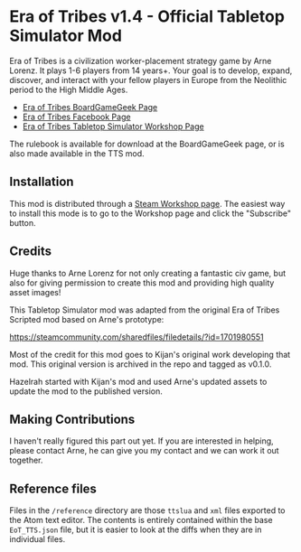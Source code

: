 Era of Tribes v1.4 - Official Tabletop Simulator Mod
======================================================

Era of Tribes is a civilization worker-placement strategy game by Arne Lorenz.
It plays 1-6 players from 14 years+. Your goal is to develop, expand, discover,
and interact with your fellow players in Europe from the Neolithic period to
the High Middle Ages.

* [Era of Tribes BoardGameGeek Page][1]
* [Era of Tribes Facebook Page][2]
* [Era of Tribes Tabletop Simulator Workshop Page][3]

The rulebook is available for download at the BoardGameGeek page, or is also
made available in the TTS mod.

Installation
------------------------------

This mod is distributed through a [Steam Workshop page][3]. The easiest way to
install this mode is to go to the Workshop page and click the "Subscribe"
button.

Credits
------------------------------

Huge thanks to Arne Lorenz for not only creating a fantastic civ game, but also
for giving permission to create this mod and providing high quality asset
images!

This Tabletop Simulator mod was adapted from the original Era of Tribes Scripted
mod based on Arne's prototype:

https://steamcommunity.com/sharedfiles/filedetails/?id=1701980551

Most of the credit for this mod goes to Kijan's original work developing that
mod. This original version is archived in the repo and tagged as v0.1.0.

Hazelrah started with Kijan's mod and used Arne's updated assets to update the
mod to the published version.


Making Contributions
------------------------------

I haven't really figured this part out yet. If you are interested in helping,
please contact Arne, he can give you my contact and we can work it out
together.


Reference files
------------------------------

Files in the `/reference` directory are those `ttslua` and `xml` files exported
to the Atom text editor. The contents is entirely contained within the base
`EoT_TTS.json` file, but it is easier to look at the diffs when they are in
individual files.

[1]: https://boardgamegeek.com/boardgame/196354/era-tribes
[2]: https://www.facebook.com/eraoftribes/
[3]: https://steamcommunity.com/sharedfiles/filedetails/?id=1701980551
